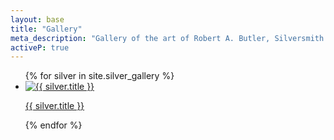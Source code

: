 ```yaml
---
layout: base
title: "Gallery"
meta_description: "Gallery of the art of Robert A. Butler, Silversmith."
activeP: true
---
```


  <section>
    <ul id="gallery">
    {% for silver in site.silver_gallery %}
      <li>
        <a href="{{ silver.permalink | relative_url }}">
          <img src="{{ silver.img_small | relative_url }}" alt="{{ silver.title }}">
          <p>{{ silver.title }}</p>
        </a>
      </li>
    {% endfor %}
    </ul>
  </section>
